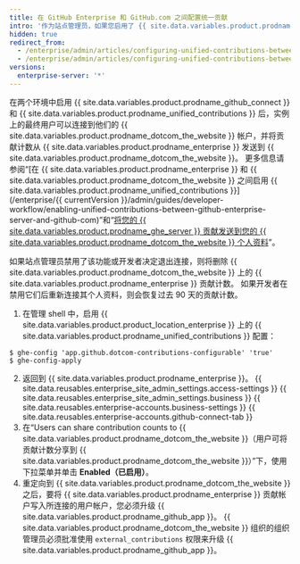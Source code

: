 ```yaml
---
title: 在 GitHub Enterprise 和 GitHub.com 之间配置统一贡献
intro: '作为站点管理员，如果您启用了 {{ site.data.variables.product.prodname_github_connect }}，则可以允许最终用户在他们的 {{ site.data.variables.product.prodname_dotcom_the_website }} 贡献图上查看 {{ site.data.variables.product.prodname_enterprise }} 工作的匿名贡献计数。'
hidden: true
redirect_from:
  - /enterprise/admin/articles/configuring-unified-contributions-between-github-enterprise-and-github-com
  - /enterprise/admin/articles/configuring-unified-contributions-between-github-enterprise-and-githubcom
versions:
  enterprise-server: '*'
---
```



在两个环境中启用 {{ site.data.variables.product.prodname_github_connect }} 和 {{ site.data.variables.product.prodname_unified_contributions }} 后，实例上的最终用户可以连接到他们的 {{ site.data.variables.product.prodname_dotcom_the_website }} 帐户，并将贡献计数从 {{ site.data.variables.product.prodname_enterprise }} 发送到 {{ site.data.variables.product.prodname_dotcom_the_website }}。 更多信息请参阅“[在 {{ site.data.variables.product.prodname_enterprise }} 和 {{ site.data.variables.product.prodname_dotcom_the_website }} 之间启用 {{ site.data.variables.product.prodname_unified_contributions }}](/enterprise/{{ currentVersion }}/admin/guides/developer-workflow/enabling-unified-contributions-between-github-enterprise-server-and-github-com)”和“[将您的 {{ site.data.variables.product.prodname_ghe_server }} 贡献发送到您的 {{ site.data.variables.product.prodname_dotcom_the_website }} 个人资料](/articles/sending-your-github-enterprise-server-contributions-to-your-github-com-profile/)”。

如果站点管理员禁用了该功能或开发者决定退出连接，则将删除 {{ site.data.variables.product.prodname_dotcom_the_website }} 上的 {{ site.data.variables.product.prodname_enterprise }} 贡献计数。 如果开发者在禁用它们后重新连接其个人资料，则会恢复过去 90 天的贡献计数。

1.  在管理 shell 中，启用 {{ site.data.variables.product.product_location_enterprise }} 上的 {{ site.data.variables.product.prodname_unified_contributions }} 配置：
  ```shell
  $ ghe-config 'app.github.dotcom-contributions-configurable' 'true'
  $ ghe-config-apply
  ```
2. 返回到 {{ site.data.variables.product.prodname_enterprise }}。
{{ site.data.reusables.enterprise_site_admin_settings.access-settings }}
{{ site.data.reusables.enterprise_site_admin_settings.business }}
{{ site.data.reusables.enterprise-accounts.business-settings }}
{{ site.data.reusables.enterprise-accounts.github-connect-tab }}
7. 在“Users can share contribution counts to {{ site.data.variables.product.prodname_dotcom_the_website }}（用户可将贡献计数分享到 {{ site.data.variables.product.prodname_dotcom_the_website }}）”下，使用下拉菜单并单击 **Enabled（已启用）**。
8. 重定向到 {{ site.data.variables.product.prodname_dotcom_the_website }} 之后，要将 {{ site.data.variables.product.prodname_enterprise }} 贡献帐户写入所连接的用户帐户，您必须升级 {{ site.data.variables.product.prodname_github_app }}。 {{ site.data.variables.product.prodname_dotcom_the_website }} 组织的组织管理员必须批准使用 `external_contributions` 权限来升级 {{ site.data.variables.product.prodname_github_app }}。

